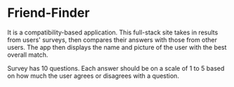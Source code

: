 # Friend-Finder

It is a compatibility-based application. This full-stack site takes in results from  users' surveys, then compares their answers with those from other users. The app  then displays the name and picture of the user with the best overall match.

Survey has 10 questions. Each answer should be on a scale of 1 to 5 based on how much the user agrees or disagrees with a question.

